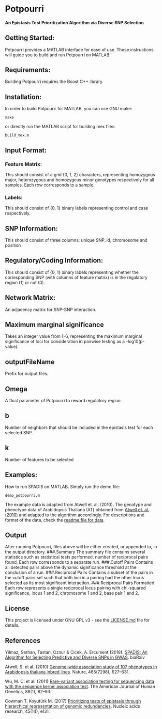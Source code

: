 # Potpourri
#### An Epistasis Test Prioritization Algorithm via Diverse SNP Selection

## Getting Started:
Potpourri provides a MATLAB interface for ease of use. These instructions will guide you to build and run Potpourri on MATLAB.

## Requirements:
Building Potpourri requires the Boost C++ library.

## Installation:
In order to build Potpourri for MATLAB, you can use GNU make:
```
make
```
or directly run the MATLAB script for building mex files:
```
build_mex.m
```

## Input Format:
### Feature Matrix: 
This should consist of a grid {0, 1, 2} characters, representing homozygous major, heterozygous and homozygous
minor genotypes respectively for all samples. Each row corresponds to a sample.
### Labels:
This should consist of {0, 1} binary labels representing control and case respectively.
## SNP Information:
This should consist of three columns: unique SNP_id, chromosome and position
## Regulatory/Coding Information:
This should consist of {0, 1} binary labels representing whether the corresponding SNP (with columns of feature matrix) is in the regulatory region (1) or not (0).
## Network Matrix:
An adjacency matrix for SNP-SNP interaction. 
## Maximum marginal significance
Takes an integer value from 1-6, representing the maximum marginal significance of loci for consideration in pairwise testing as a -log10(p-value).
## outputFileName 
Prefix for output files.
## Omega 
A float parameter of Potpourri to reward regulatory region.
## b
Number of neighbors that should be included in the epistasis test for each selected SNP.
## k
Number of features to be selected 

## Examples:
How to run SPADIS on MATLAB. 
Simply run the demo file:
```
demo_potpourri.m
```

The example data is adapted from Atwell et. al. (2010). The genotype and phenotype data of Arabidopsis Thaliana (AT) obtained from [Atwell et. al. (2010)](https://www.ncbi.nlm.nih.gov/pubmed/20336072) and adapted to the algorithm accordingly. For descriptions and format of the data, check the [readme file for data](data/readme_data.txt).
## Output
After running Potpourri, files above will be either created, or appended to, in the output directory.
###.Summary
The summary file contains several statistics such as statistical tests performed, number of reciprocal pairs found, 
Each row corresponds to a separate run.
###.Cutoff Pairs
Contains all detected pairs above the dynamic significance threshold at the conclusion of a run.
###.Reciprocal Pairs
Contains a subset of the pairs in the cutoff pairs set such that both loci in a pairing had the other locus selected
as its most significant interaction.
###.Reciprocal Pairs Formatted
Each row represents a single reciprocal locus pairing with chi-squared significance, locus 1 and 2, chromosome 1 and 2, base pair 1 and 2. 


## License
This project is licensed under GNU GPL v3 - see the [LICENSE.md](LICENSE.md) file for details.

## References
Yilmaz, Serhan, Tastan, Oznur & Cicek, A. Ercument (2018). [SPADIS: An Algorithm for Selecting Predictive and Diverse SNPs in GWAS](https://www.biorxiv.org/content/early/2018/01/30/256677). bioRxiv

Atwell, S. et al. (2010) [Genome-wide association study of 107 phenotypes
in Arabidopsis thaliana inbred lines](https://www.ncbi.nlm.nih.gov/pubmed/20336072). Nature, 465(7298), 627–631.

Wu, M. C. et al. (2011) [Rare-variant association testing for sequencing
data with the sequence kernel association test](https://www.ncbi.nlm.nih.gov/pmc/articles/PMC3135811/). The American Journal of Human Genetics, 89(1), 82–93.

Cowman T, Koyutürk M. (2017) [Prioritizing tests of epistasis through hierarchical representation of genomic redundancies](https://www.ncbi.nlm.nih.gov/pmc/articles/PMC5737499/). Nucleic acids research, 45(14), e131.

